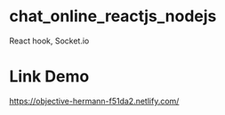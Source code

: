 # chat_online_reactjs_nodejs
React hook, Socket.io
# Link Demo
https://objective-hermann-f51da2.netlify.com/
